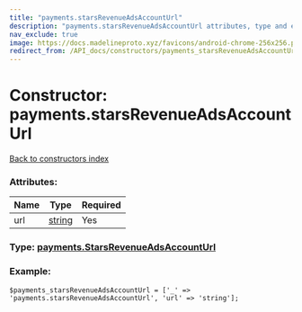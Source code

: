 ```yaml
---
title: "payments.starsRevenueAdsAccountUrl"
description: "payments.starsRevenueAdsAccountUrl attributes, type and example"
nav_exclude: true
image: https://docs.madelineproto.xyz/favicons/android-chrome-256x256.png
redirect_from: /API_docs/constructors/payments_starsRevenueAdsAccountUrl.html
---
```

# Constructor: payments.starsRevenueAdsAccountUrl  
[Back to constructors index](/API_docs/constructors/index.html)



### Attributes:

| Name     |    Type       | Required |
|----------|---------------|----------|
|url|[string](/API_docs/types/string.html) | Yes|



### Type: [payments.StarsRevenueAdsAccountUrl](/API_docs/types/payments.StarsRevenueAdsAccountUrl.html)


### Example:

```
$payments_starsRevenueAdsAccountUrl = ['_' => 'payments.starsRevenueAdsAccountUrl', 'url' => 'string'];
```  
